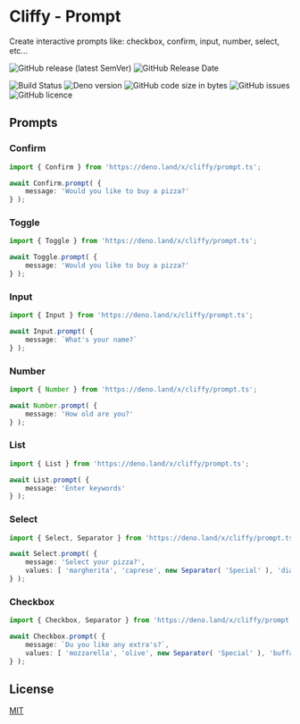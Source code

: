 # Cliffy - Prompt 

Create interactive prompts like: checkbox, confirm, input, number, select, etc...

![GitHub release (latest SemVer)](https://img.shields.io/github/v/release/c4spar/deno-cliffy?logo=github) ![GitHub Release Date](https://img.shields.io/github/release-date/c4spar/deno-cliffy?logo=github)

![Build Status](https://github.com/c4spar/deno-cliffy/workflows/ci/badge.svg?branch=master) ![Deno version](https://img.shields.io/badge/deno-v0.41.0|v0.40.0|v0.39.0-green?logo=deno) ![GitHub code size in bytes](https://img.shields.io/github/languages/code-size/c4spar/deno-cliffy?logo=github) ![GitHub issues](https://img.shields.io/github/issues/c4spar/deno-cliffy?logo=github) ![GitHub licence](https://img.shields.io/github/license/c4spar/deno-cliffy?logo=github)

## Prompts

### Confirm

```typescript
import { Confirm } from 'https://deno.land/x/cliffy/prompt.ts';

await Confirm.prompt( {
    message: 'Would you like to buy a pizza?'
} );
```

### Toggle

```typescript
import { Toggle } from 'https://deno.land/x/cliffy/prompt.ts';

await Toggle.prompt( {
    message: 'Would you like to buy a pizza?'
} );
```

### Input

```typescript
import { Input } from 'https://deno.land/x/cliffy/prompt.ts';

await Input.prompt( {
    message: `What's your name?`
} );
```

### Number

```typescript
import { Number } from 'https://deno.land/x/cliffy/prompt.ts';

await Number.prompt( {
    message: 'How old are you?'
} );
```

### List

```typescript
import { List } from 'https://deno.land/x/cliffy/prompt.ts';

await List.prompt( {
    message: 'Enter keywords'                
} );
```

### Select

```typescript
import { Select, Separator } from 'https://deno.land/x/cliffy/prompt.ts';

await Select.prompt( {
    message: 'Select your pizza?',
    values: [ 'margherita', 'caprese', new Separator( 'Special' ), 'diavola' ]
} );
```

### Checkbox

```typescript
import { Checkbox, Separator } from 'https://deno.land/x/cliffy/prompt.ts';

await Checkbox.prompt( {
    message: `Du you like any extra's?`,
    values: [ 'mozzarella', 'olive', new Separator( 'Special' ), 'buffalo mozzarella' ]
} );
```

## License

[MIT](LICENSE)
